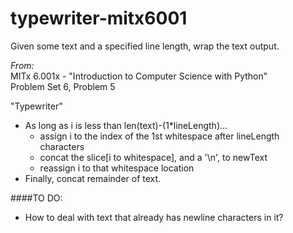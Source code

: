 # typewriter-mitx6001
Given some text and a specified line length, wrap the text output.

_From:_  
MITx 6.001x - "Introduction to Computer Science with Python"  
Problem Set 6, Problem 5

"Typewriter"
- As long as i is less than len(text)-(1*lineLength)...
  * assign i to the index of the 1st whitespace after lineLength characters
  * concat the slice[i to whitespace], and a '\n', to newText
  * reassign i to that whitespace location
- Finally, concat remainder of text.

####TO DO:
- How to deal with text that already has newline characters in it?
